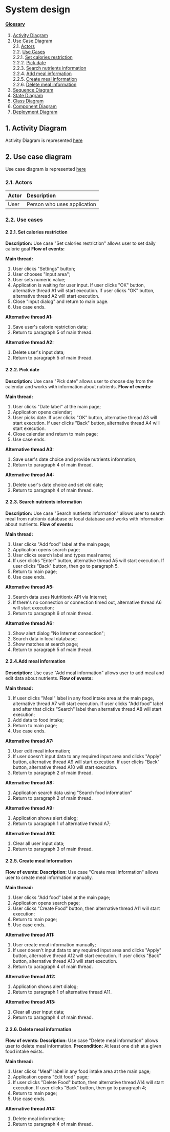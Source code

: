# System design

#### [Glossary](Glossary.md)

1. [Activity Diagram](#1)<br>
2. [Use Case Diagram](#2)<br>
2.1. [Actors](#2.1)<br>
2.2. [Use Cases](#2.2)<br>
2.2.1. [Set calories restriction](#2.2.1)<br>
2.2.2. [Pick date](#2.2.2)<br>
2.2.3. [Search nutrients information](#2.2.3)<br>
2.2.4. [Add meal information](#2.2.4)<br>
2.2.5. [Create meal information](#2.2.5)<br>
2.2.6. [Delete meal information](#2.2.6)<br>
3. [Sequence Diagram](#3)<br>
4. [State Diagram](#4)<br>
5. [Class Diagram](#5)<br>
6. [Component Diagram](#6)<br>
7. [Deployment Diagram](#7)<br>

<a name = "1">

##  1\. Activity Diagram <a name = "1"></a>
Activity Diagram is represented [here](docs/system%20design/Activity%20diagram/Activity%20diagram.png)

## 2\. Use case diagram <a name = "2"></a>
Use case diagram is represented [here](docs/system%20design/Use%20Case/Use%20Case.png)
### 2.1\. Actors <a name = "2.1"> </a>

| Actor | Description|
|:--|:--|
| User | Person who uses application

### 2.2\. Use cases <a name = "2.2"> </a>
#### 2.2.1\. Set calories restriction <a name = "2.2.1"> </a>
**Description:** Use case "Set calories restriction" allows user to set daily calorie goal
**Flow of events:**

**Main thread:**
1. User clicks "Settings" button;
2. User chooses "Input area";
3. User sets numeric value;
4. Application is waiting for user input. If user clicks "OK" button, alternative thread A1 will start execution. If user clicks "OK" button, alternative thread A2 will start execution.
5. Close "Input dialog" and return to main page.
6. Use case ends.

**Alternative thread A1:**
1. Save user's calorie restriction data;
2. Return to paragraph 5 of main thread.

**Alternative thread A2:**
1. Delete user's input data;
2. Return to paragraph 5 of main thread. 
#### 2.2.2\. Pick date <a name = "2.2.1"> </a>
**Description:** Use case "Pick date" allows user to choose day from the calendar and works with information about nutrients.
**Flow of events:**

**Main thread:**
1. User clicks "Date label" at the main page;
2. Application opens calendar;
3. User picks date. If user clicks "OK" button, alternative thread A3 will start execution. If user clicks "Back" button, alternative thread A4 will start execution.
4. Close calendar and return to main page;
5. Use case ends.

**Alternative thread A3:**
1. Save user's date choice and provide nutrients information;
2. Return to paragraph 4 of main thread.

**Alternative thread A4:**
1. Delete user's date choice and set old date;
2. Return to paragraph 4 of main thread. 

#### 2.2.3\. Search nutrients information <a name = "2.2.3"> </a>
**Description:** Use case "Search nutrients information" allows user to search meal from nutrionix database or local database and works with information about nutrients.
**Flow of events:**

**Main thread:**
1. User clicks "Add food" label at the main page;
2. Application opens search page;
3. User clicks search label and types meal name;
4. If user clicks "Enter" button, alternative thread A5 will start execution. If user clicks "Back" button, then go to paragraph 5.
5. Return to main page;
6. Use case ends.

**Alternative thread A5:**
1. Search data uses Nutritionix API via Internet;
2.  If there's no connection or connection timed out, alternative thread A6 will start execution;
3. Return to paragraph 6 of main thread.

**Alternative thread A6:**
1. Show alert dialog "No Internet connection";
2. Search data in local database;
3. Show matches at search page;
4. Return to paragraph 5 of main thread.
#### 2.2.4\.Add meal information <a name = "2.2.4"> </a>
**Description:** Use case "Add meal information" allows user to add meal and edit data about nutrients.
**Flow of events:**

**Main thread:**
1. If user clicks "Meal" label in any food intake area at the main page, alternative thread A7 will start execution. If user clicks "Add food" label and after that clicks "Search" label then alternative thread A8 will start execution;
2. Add data to food intake;
3. Return to main page;
4. Use case ends.

**Alternative thread A7:**
1. User edit meal information;
2. If user doesn't input data to any required input area and clicks "Apply" button, alternative thread A9 will start execution. If user clicks "Back" button, alternative thread A10 will start execution.
3. Return to paragraph 2 of main thread.

**Alternative thread A8:**
1. Application search data using "Search food information"
2. Return to paragraph 2 of main thread.

**Alternative thread A9:**
1. Application shows alert dialog;
2. Return to paragraph 1 of alternative thread A7;
 
**Alternative thread A10:**
1. Clear all user input data;
2. Return to paragraph 3 of main thread. 
#### 2.2.5\. Create meal information <a name = "2.2.5"> </a>
**Flow of events:**
**Description:** Use case "Create meal information" allows user to create meal information manually.

**Main thread:**
1. User clicks "Add food" label at the main page;
2. Application opens search page;
3. User clicks "Create Food" button, then alternative thread A11 will start execution;
4. Return to main page;
5. Use case ends.

**Alternative thread A11:**
1. User create meal information manually;
2. If user doesn't input data to any required input area and clicks "Apply" button, alternative thread A12 will start execution. If user clicks "Back" button, alternative thread A13 will start execution.
3. Return to paragraph 4 of main thread.

**Alternative thread A12:**
1. Application shows alert dialog;
2. Return to paragraph 1 of alternative thread A11.

**Alternative thread A13:**
1. Clear all user input data;
2. Return to paragraph 4 of main thread. 
#### 2.2.6\. Delete meal information <a name = "2.2.6"> </a>
**Flow of events:**
**Description:** Use case "Delete meal information" allows user to delete meal information.
**Precondition:** At least one dish at a given food intake exists.

**Main thread:**
1. User clicks "Meal" label in any food intake area at the main page;
2. Application opens "Edit food" page;
3. If user clicks "Delete Food" button, then alternative thread A14 will start execution.  If user clicks "Back" button, then go to paragraph 4;
4. Return to main page;
5. Use case ends.

**Alternative thread A14:**
1. Delete meal information;
2. Return to paragraph 4 of main thread.